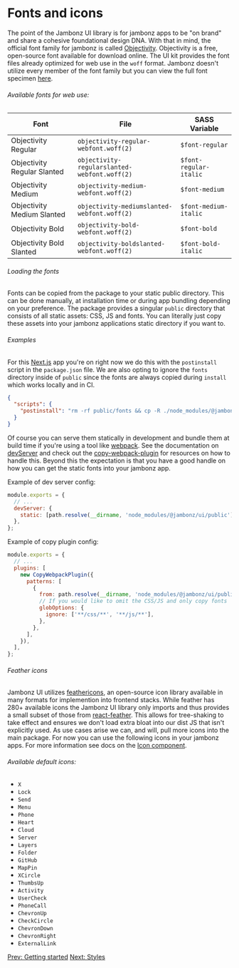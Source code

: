 # Fonts and icons

The point of the Jambonz UI library is for jambonz apps to be "on brand" and share a cohesive foundational design DNA. With that in mind, the official font family for jambonz is called [Objectivity](https://www.behance.net/gallery/60530395/Objectivity-Free-Font-Family). Objectivity is a free, open-source font available for download online. The UI kit provides the font files already optimized for web use in the `woff` format. Jambonz doesn't utilize every member of the font family but you can view the full font specimen [here](https://www.fontsquirrel.com/fonts/objectivity).

###### Available fonts for web use:

| Font | File | SASS Variable |
|------|------|---------------|
| Objectivity Regular | `objectivity-regular-webfont.woff(2)` | `$font-regular` |
| Objectivity Regular Slanted | `objectivity-regularslanted-webfont.woff(2)` | `$font-regular-italic` |
| Objectivity Medium | `objectivity-medium-webfont.woff(2)` | `$font-medium` |
| Objectivity Medium Slanted | `objectivity-mediumslanted-webfont.woff(2)` | `$font-medium-italic` |
| Objectivity Bold | `objectivity-bold-webfont.woff(2)` | `$font-bold` |
| Objectivity Bold Slanted | `objectivity-boldslanted-webfont.woff(2)` | `$font-bold-italic` |

###### Loading the fonts

Fonts can be copied from the package to your static public directory. This can be done manually, at installation time or during app bundling depending on your preference. The package provides a singular `public` directory that consists of all static assets: CSS, JS and fonts. You can literally just copy these assets into your jambonz applications static directory if you want to.

###### Examples

For this [Next.js](https://nextjs.org/) app you're on right now we do this with the `postinstall` script in the `package.json` file. We are also opting to ignore the `fonts` directory inside of `public` since the fonts are always copied during `install` which works locally and in CI.

```json
{
  "scripts": {
    "postinstall": "rm -rf public/fonts && cp -R ./node_modules/@jambonz/ui/public/fonts ./public/fonts"
  }
}
```

Of course you can serve them statically in development and bundle them at build time if you're using a tool like [webpack](https://webpack.js.org/). See the documentation on [devServer](https://webpack.js.org/configuration/dev-server/#devserverstatic) and check out the [copy-webpack-plugin](https://www.npmjs.com/package/copy-webpack-plugin) for resources on how to handle this. Beyond this the expectation is that you have a good handle on how you can get the static fonts into your jambonz app.

Example of dev server config:

```js
module.exports = {
  // ...
  devServer: {
    static: [path.resolve(__dirname, 'node_modules/@jambonz/ui/public')],
  },
};
```

Example of copy plugin config:

```js
module.exports = {
  // ...
  plugins: [
    new CopyWebpackPlugin({
      patterns: [
        {
          from: path.resolve(__dirname, 'node_modules/@jambonz/ui/public'),
          // If you would like to omit the CSS/JS and only copy fonts
          globOptions: {
            ignore: ['**/css/**', '**/js/**'],
          },
        },
      ],
    }),
  ],
};
```

###### Feather icons

Jambonz UI utilizes [feathericons](https://feathericons.com/), an open-source icon library available in many formats for implemention into frontend stacks. While feather has 280+ available icons the Jambonz UI library only imports and thus provides a small subset of those from [react-feather](https://github.com/feathericons/react-feather). This allows for tree-shaking to take effect and ensures we don't load extra bloat into our dist JS that isn't explicitly used. As use cases arise we can, and will, pull more icons into the main package. For now you can use the following icons in your jambonz apps. For more information see docs on the [Icon component](/docs/jambonz-ui/components/).

###### Available default icons:

- `X`
- `Lock`
- `Send`
- `Menu`
- `Phone`
- `Heart`
- `Cloud`
- `Server`
- `Layers`
- `Folder`
- `GitHub`
- `MapPin`
- `XCircle`
- `ThumbsUp`
- `Activity`
- `UserCheck`
- `PhoneCall`
- `ChevronUp`
- `CheckCircle`
- `ChevronDown`
- `ChevronRight`
- `ExternalLink`

<p class="flex">
<a href="/docs/jambonz-ui/getting-started/">Prev: Getting started</a>
<a href="/docs/jambonz-ui/styles/">Next: Styles</a>
</p>